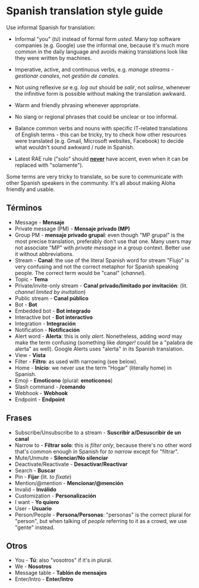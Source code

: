 # Spanish translation style guide

Use informal Spanish for translation:

- Informal "you" (_tú_) instead of formal form _usted_. Many top software
  companies (e.g. Google) use the informal one, because it's much more common in
  the daily language and avoids making translations look like they were written
  by machines.

- Imperative, active, and continuous verbs, e.g. _manage streams_ -
  _gestionar canales_, not _gestión de canales_.

- Not using reflexive _se_ e.g. _log out_ should be _salir_, not _salirse_,
  whenever the infinitive form is possible without making the translation
  awkward.

- Warm and friendly phrasing whenever appropriate.

- No slang or regional phrases that could be unclear or too informal.

- Balance common verbs and nouns with specific IT-related translations
  of English terms - this can be tricky, try to check how other
  resources were translated (e.g. Gmail, Microsoft websites, Facebook)
  to decide what wouldn't sound awkward / rude in Spanish.

- Latest RAE rule ("solo" should
  [**never**](https://www.rae.es/espanol-al-dia/el-adverbio-solo-y-los-pronombres-demostrativos-sin-tilde)
  have accent, even when it can be replaced with "solamente").

Some terms are very tricky to translate, so be sure to communicate
with other Spanish speakers in the community. It's all about making
Aloha friendly and usable.

## Términos

- Message - **Mensaje**
- Private message (PM) - **Mensaje privado (MP)**
- Group PM - **mensaje privado grupal**: even though "MP grupal" is the most
  precise translation, preferably don't use that one. Many users may not
  associate "MP" with _private message_ in a group context. Better use it
  without abbreviations.
- Stream - **Canal**: the use of the literal Spanish word for stream
  "Flujo" is very confusing and not the correct metaphor for Spanish
  speaking people. The correct term would be "canal" (_channel_).
- Topic - **Tema**
- Private/invite-only stream - **Canal privado/limitado por invitación**: (lit.
  _channel limited by invitation_)
- Public stream - **Canal público**
- Bot - **Bot**
- Embedded bot - **Bot integrado**
- Interactive bot - **Bot interactivo**
- Integration - **Integración**
- Notification - **Notificación**
- Alert word - **Alerta**: this is only _alert_. Nonetheless, adding _word_ may
  make the term confusing (something like _danger!_ could be a "palabra de
  alerta" as well). Google Alerts uses "alerta" in its Spanish translation.
- View - **Vista**
- Filter - **Filtro**: as used with narrowing (see below).
- Home - **Inicio**: we never use the term "Hogar" (literally home) in Spanish.
- Emoji - **Emoticono** (plural: **emoticonos**)
- Slash command - **/comando**
- Webhook - **Webhook**
- Endpoint - **Endpoint**

## Frases

- Subscribe/Unsubscribe to a stream - **Suscribir a/Desuscribir de un canal**
- Narrow to - **Filtrar solo**: this is _filter only_, because there's no other
  word that's common enough in Spanish for _to narrow_ except for "filtrar".
- Mute/Unmute - **Silenciar/No silenciar**
- Deactivate/Reactivate - **Desactivar/Reactivar**
- Search - **Buscar**
- Pin - **Fijar** (lit. _to fixate_)
- Mention/@mention - **Mencionar/@mención**
- Invalid - **Inválido**
- Customization - **Personalización**
- I want - **Yo quiero**
- User - **Usuario**
- Person/People - **Persona/Personas**: "personas" is the correct plural for
  "person", but when talking of _people_ referring to it as a crowd, we use
  "gente" instead.

## Otros

- You - **Tú**: also "vosotros" if it's in plural.
- We - **Nosotros**
- Message table - **Tablón de mensajes**
- Enter/Intro - **Enter/Intro**
